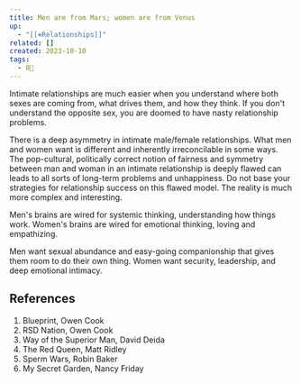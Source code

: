 ```yaml
---
title: Men are from Mars; women are from Venus
up:
  - "[[⎈Relationships]]"
related: []
created: 2023-10-10
tags:
  - 0🌲
---
```

Intimate relationships are much easier when you understand where both sexes are coming from, what drives them, and how they think. If you don't understand the opposite sex, you are doomed to have nasty relationship problems.

There is a deep asymmetry in intimate male/female relationships. What men and women want is different and inherently irreconcilable in some ways. The pop-cultural, politically correct notion of fairness and symmetry between man and woman in an intimate relationship is deeply flawed can leads to all sorts of long-term problems and unhappiness. Do not base your strategies for relationship success on this flawed model. The reality is much more complex and interesting.

Men's brains are wired for systemic thinking, understanding how things work. Women's brains are wired for emotional thinking, loving and empathizing.

Men want sexual abundance and easy-going companionship that gives them room to do their own thing. Women want security, leadership, and deep emotional intimacy.

## References

1. Blueprint, Owen Cook
2. RSD Nation, Owen Cook
3. Way of the Superior Man, David Deida
4. The Red Queen, Matt Ridley
5. Sperm Wars, Robin Baker
6. My Secret Garden, Nancy Friday